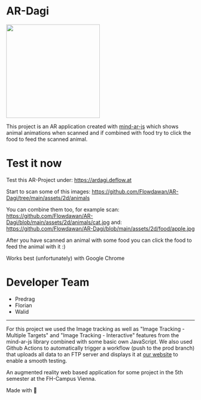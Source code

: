 # AR-Dagi

<img src="./assets/gif/scanned.gif" height="250">

This project is an AR application created with [mind-ar-js](https://github.com/hiukim/mind-ar-js) which shows animal animations when scanned and if combined with food try to click the food to feed the scanned animal.

# Test it now

Test this AR-Project under: https://ardagi.deflow.at 

Start to scan some of this images: 
https://github.com/Flowdawan/AR-Dagi/tree/main/assets/2d/animals

You can combine them too, for example scan:
https://github.com/Flowdawan/AR-Dagi/blob/main/assets/2d/animals/cat.jpg
and:
https://github.com/Flowdawan/AR-Dagi/blob/main/assets/2d/food/apple.jpg

After you have scanned an animal with some food you can click the food to feed the animal with it :)

Works best (unfortunately) with Google Chrome

# Developer Team

- Predrag
- Florian
- Walid

- - -

For this project we used the Image tracking as well as "Image Tracking - Multiple Targets" and "Image Tracking - Interactive" features from the mind-ar-js library combined with some basic own JavaScript. We also used Github Actions to automatically trigger a workflow (push to the prod branch) that uploads all data to an FTP server and displays it at [our website](ardagi.deflow.at) to enable a smooth testing.

An augmented reality web based application for some project in the 5th semester at the FH-Campus Vienna.

Made with 🍻